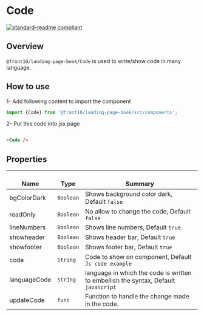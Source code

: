 # Code

[![standard-readme compliant](https://img.shields.io/badge/standard--readme-OK-green.svg?style=flat-square)](https://github.com/RichardLitt/standard-readme)

## Overview
`@front10/landing-page-book/Code` is used to write/show code in many language.

## How to use

1- Add following content to import the component

```js
import {Code} from '@front10/landing-page-book/src/components';
```

2- Put this code into jsx page

```html

<Code />

```

## Properties

| </br>Name          | </br>Type | </br>Summary                                                                          | 
| -------------------| --------- | ------------------------------------------------------------------------------------- |
| bgColorDark        | `Boolean` | Shows background color dark, Default `false`
| readOnly           | `Boolean` | No allow to change the code, Default `false`
| lineNumbers        | `Boolean` | Shows line numbers, Default `true`
| showheader         | `Boolean` | Shows header bar, Default `true`
| showfooter         | `Boolean` | Shows footer bar, Default `true`
| code               | `String`  | Code to show on component, Default ` Js code example`
| languageCode       | `String`  | language in which the code is written to embellish the syntax, Default `javascript`
| updateCode         | `func`    | Function to handle the change made in the code.
